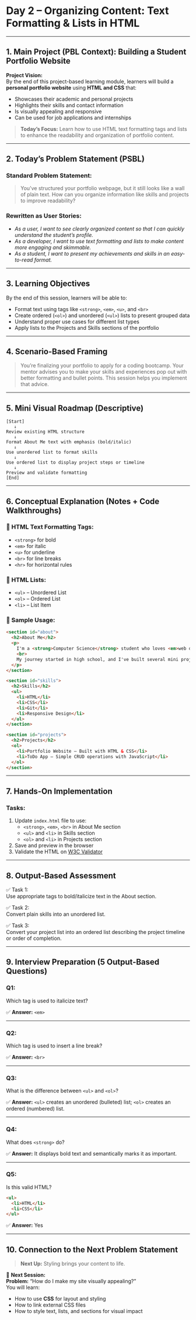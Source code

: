 
# **Day 2 – Organizing Content: Text Formatting & Lists in HTML**

---

## **1. Main Project (PBL Context): Building a Student Portfolio Website**

**Project Vision:**  
By the end of this project-based learning module, learners will build a **personal portfolio website** using **HTML and CSS** that:

- Showcases their academic and personal projects
- Highlights their skills and contact information
- Is visually appealing and responsive
- Can be used for job applications and internships

> **Today’s Focus:** Learn how to use HTML text formatting tags and lists to enhance the readability and organization of portfolio content.

---

## **2. Today’s Problem Statement (PSBL)**

### **Standard Problem Statement:**
> You’ve structured your portfolio webpage, but it still looks like a wall of plain text. How can you organize information like skills and projects to improve readability?

### **Rewritten as User Stories:**
- *As a user, I want to see clearly organized content so that I can quickly understand the student’s profile.*
- *As a developer, I want to use text formatting and lists to make content more engaging and skimmable.*
- *As a student, I want to present my achievements and skills in an easy-to-read format.*

---

## **3. Learning Objectives**

By the end of this session, learners will be able to:
- Format text using tags like `<strong>`, `<em>`, `<u>`, and `<br>`
- Create ordered (`<ol>`) and unordered (`<ul>`) lists to present grouped data
- Understand proper use cases for different list types
- Apply lists to the Projects and Skills sections of the portfolio

---

## **4. Scenario-Based Framing**

> You’re finalizing your portfolio to apply for a coding bootcamp. Your mentor advises you to make your skills and experiences pop out with better formatting and bullet points. This session helps you implement that advice.

---

## **5. Mini Visual Roadmap (Descriptive)**

```
[Start]
   ↓
Review existing HTML structure
   ↓
Format About Me text with emphasis (bold/italic)
   ↓
Use unordered list to format skills
   ↓
Use ordered list to display project steps or timeline
   ↓
Preview and validate formatting
[End]
```

---

## **6. Conceptual Explanation (Notes + Code Walkthroughs)**

### 🔹 HTML Text Formatting Tags:
- `<strong>` for bold
- `<em>` for italic
- `<u>` for underline
- `<br>` for line breaks
- `<hr>` for horizontal rules

### 🔹 HTML Lists:
- `<ul>` – Unordered List
- `<ol>` – Ordered List
- `<li>` – List Item

### 🔹 Sample Usage:
```html
<section id="about">
  <h2>About Me</h2>
  <p>
    I'm a <strong>Computer Science</strong> student who loves <em>web development</em>.
    <br>
    My journey started in high school, and I've built several mini projects since then.
  </p>
</section>

<section id="skills">
  <h2>Skills</h2>
  <ul>
    <li>HTML</li>
    <li>CSS</li>
    <li>Git</li>
    <li>Responsive Design</li>
  </ul>
</section>

<section id="projects">
  <h2>Projects</h2>
  <ol>
    <li>Portfolio Website – Built with HTML & CSS</li>
    <li>ToDo App – Simple CRUD operations with JavaScript</li>
  </ol>
</section>
```

---

## **7. Hands-On Implementation**

### Tasks:
1. Update `index.html` file to use:
   - `<strong>`, `<em>`, `<br>` in About Me section
   - `<ul>` and `<li>` in Skills section
   - `<ol>` and `<li>` in Projects section
2. Save and preview in the browser
3. Validate the HTML on [W3C Validator](https://validator.w3.org/)

---

## **8. Output-Based Assessment**

✅ Task 1:  
Use appropriate tags to bold/italicize text in the About section.

✅ Task 2:  
Convert plain skills into an unordered list.

✅ Task 3:  
Convert your project list into an ordered list describing the project timeline or order of completion.

---

## **9. Interview Preparation (5 Output-Based Questions)**

### Q1:
Which tag is used to italicize text?

✅ **Answer:** `<em>`

---

### Q2:
Which tag is used to insert a line break?

✅ **Answer:** `<br>`

---

### Q3:
What is the difference between `<ul>` and `<ol>`?

✅ **Answer:** `<ul>` creates an unordered (bulleted) list; `<ol>` creates an ordered (numbered) list.

---

### Q4:
What does `<strong>` do?

✅ **Answer:** It displays bold text and semantically marks it as important.

---

### Q5:
Is this valid HTML?
```html
<ul>
  <li>HTML</li>
  <li>CSS</li>
</ul>
```

✅ **Answer:** Yes

---

## **10. Connection to the Next Problem Statement**

> **Next Up:** Styling brings your content to life.

📌 **Next Session:**  
**Problem:** “How do I make my site visually appealing?”  
You will learn:
- How to use **CSS** for layout and styling
- How to link external CSS files
- How to style text, lists, and sections for visual impact

